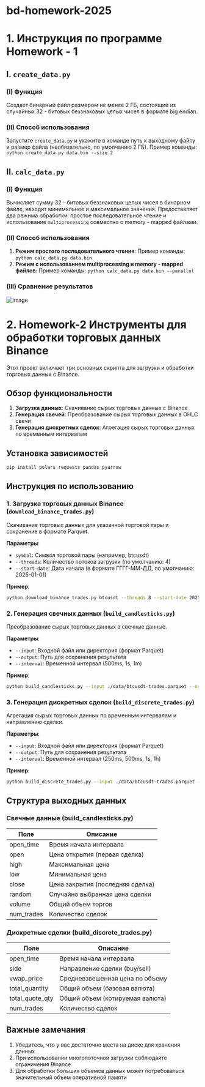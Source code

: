 # bd-homework-2025
# 1. Инструкция по программе Homework - 1
## I. `create_data.py`
### (I) Функция
Создает бинарный файл размером не менее 2 ГБ, состоящий из случайных 32 - битовых беззнаковых целых чисел в формате big endian.

### (II) Способ использования
Запустите `create_data.py` и укажите в команде путь к выходному файлу и размер файла (необязательно, по умолчанию 2 ГБ).
Пример команды: `python create_data.py data.bin --size 2`

## II. `calc_data.py`
### (I) Функция
Вычисляет сумму 32 - битовых беззнаковых целых чисел в бинарном файле, находит минимальное и максимальное значения. Предоставляет два режима обработки: простое последовательное чтение и использование `multiprocessing` совместно с memory - mapped файлами.

### (II) Способ использования
1. **Режим простого последовательного чтения**:
Пример команды: `python calc_data.py data.bin`
2. **Режим с использованием multiprocessing и memory - mapped файлов**:
Пример команды: `python calc_data.py data.bin --parallel`

### (III) Сравнение результатов
![image](https://github.com/user-attachments/assets/71936196-8e0d-4f7f-ab9c-5f6b50e4b020)

# 2. Homework-2 Инструменты для обработки торговых данных Binance

Этот проект включает три основных скрипта для загрузки и обработки торговых данных с Binance.

## Обзор функциональности

1. **Загрузка данных**: Скачивание сырых торговых данных с Binance
2. **Генерация свечей**: Преобразование сырых торговых данных в OHLC свечи
3. **Генерация дискретных сделок**: Агрегация сырых торговых данных по временным интервалам

## Установка зависимостей

```bash
pip install polars requests pandas pyarrow
```

## Инструкция по использованию

### 1. Загрузка торговых данных Binance (`download_binance_trades.py`)

Скачивание торговых данных для указанной торговой пары и сохранение в формате Parquet.

**Параметры**:
- `symbol`: Символ торговой пары (например, btcusdt)
- `--threads`: Количество потоков загрузки (по умолчанию: 4)
- `--start-date`: Дата начала (в формате ГГГГ-ММ-ДД, по умолчанию: 2025-01-01)

**Пример**:
```bash
python download_binance_trades.py btcusdt --threads 8 --start-date 2025-01-01
```

### 2. Генерация свечных данных (`build_candlesticks.py`)

Преобразование сырых торговых данных в свечные данные.

**Параметры**:
- `--input`: Входной файл или директория (формат Parquet)
- `--output`: Путь для сохранения результата
- `--interval`: Временной интервал (500ms, 1s, 1m)

**Пример**:
```bash
python build_candlesticks.py --input ./data/btcusdt-trades.parquet --output ./data/btcusdt-candles-1s.parquet --interval 1s
```

### 3. Генерация дискретных сделок (`build_discrete_trades.py`)

Агрегация сырых торговых данных по временным интервалам и направлению сделки.

**Параметры**:
- `--input`: Входной файл или директория (формат Parquet)
- `--output`: Путь для сохранения результата
- `--interval`: Временной интервал (250ms, 500ms, 1s, 1h)

**Пример**:
```bash
python build_discrete_trades.py --input ./data/btcusdt-trades.parquet --output ./data/btcusdt-discrete-1h.parquet --interval 1h
```

## Структура выходных данных

### Свечные данные (build_candlesticks.py)
| Поле        | Описание                          |
|-------------|-----------------------------------|
| open_time   | Время начала интервала            |
| open        | Цена открытия (первая сделка)     |
| high        | Максимальная цена                 |
| low         | Минимальная цена                  |
| close       | Цена закрытия (последняя сделка)  |
| random      | Случайно выбранная цена сделки    |
| volume      | Общий объем торгов                |
| num_trades  | Количество сделок                 |

### Дискретные сделки (build_discrete_trades.py)
| Поле           | Описание                          |
|----------------|-----------------------------------|
| open_time      | Время начала интервала            |
| side           | Направление сделки (buy/sell)     |
| vwap_price     | Средневзвешенная цена по объему   |
| total_quantity | Общий объем (базовая валюта)      |
| total_quote_qty| Общий объем (котируемая валюта)   |
| num_trades     | Количество сделок                 |

## Важные замечания

1. Убедитесь, что у вас достаточно места на диске для хранения данных
2. При использовании многопоточной загрузки соблюдайте ограничения Binance
3. Для обработки больших объемов данных может потребоваться значительный объем оперативной памяти
